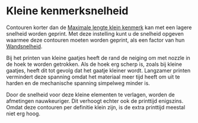 Kleine kenmerksnelheid
====
Contouren korter dan de [Maximale lengte klein kenmerk](small_feature_max_length.md) kan met een lagere snelheid worden geprint. Met deze instelling kunt u de snelheid opgeven waarmee deze contouren moeten worden geprint, als een factor van hun [Wandsnelheid](../speed/speed_wall.md).

Bij het printen van kleine gaatjes heeft de rand de neiging om met nozzle in de hoek te worden getrokken. Als de hoek erg scherp is, zoals bij kleine gaatjes, heeft dit tot gevolg dat het gaatje kleiner wordt. Langzamer printen vermindert deze spanning omdat het materiaal meer tijd heeft om uit te harden en de mechanische spanning simpelweg minder is.

Door de snelheid voor deze kleine elementen te verlagen, worden de afmetingen nauwkeuriger. Dit verhoogt echter ook de printtijd enigszins. Omdat deze contouren per definitie klein zijn, is de extra printtijd meestal niet erg hoog.